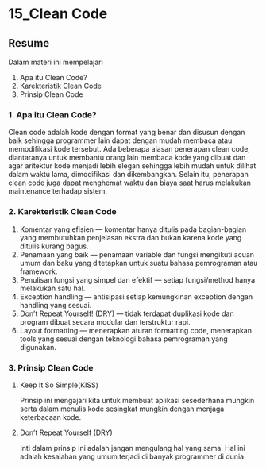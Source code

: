 # 15_Clean Code

## Resume
Dalam materi ini mempelajari
1. Apa itu Clean Code?
2. Karekteristik Clean Code
3. Prinsip Clean Code

### 1. Apa itu Clean Code?
Clean code adalah kode dengan format yang benar dan disusun dengan baik sehingga programmer lain dapat dengan mudah membaca atau memodifikasi kode tersebut. Ada beberapa alasan penerapan clean code, diantaranya untuk membantu orang lain membaca kode yang dibuat dan agar aritektur kode menjadi lebih elegan sehingga lebih mudah untuk dilihat dalam waktu lama, dimodifikasi dan dikembangkan. Selain itu, penerapan clean code juga dapat menghemat waktu dan biaya saat harus melakukan maintenance terhadap sistem.

### 2. Karekteristik Clean Code
1. Komentar yang efisien — komentar hanya ditulis pada bagian-bagian yang membutuhkan penjelasan ekstra dan bukan karena kode yang ditulis kurang bagus.
2. Penamaan yang baik — penamaan variable dan fungsi mengikuti acuan umum dan baku yang ditetapkan untuk suatu bahasa pemrograman atau framework.
3. Penulisan fungsi yang simpel dan efektif — setiap fungsi/method hanya melakukan satu hal.
4. Exception handling — antisipasi setiap kemungkinan exception dengan handling yang sesuai.
5. Don’t Repeat Yourself! (DRY) — tidak terdapat duplikasi kode dan program dibuat secara modular dan terstruktur rapi.
6. Layout formatting — menerapkan aturan formatting code, menerapkan tools yang sesuai dengan teknologi bahasa pemrograman yang digunakan.


### 3. Prinsip Clean Code

1. Keep It So Simple(KISS)

   Prinsip ini mengajari kita untuk membuat aplikasi sesederhana mungkin serta dalam menulis kode sesingkat mungkin dengan menjaga keterbacaan kode.

2. Don’t Repeat Yourself (DRY)

    Inti dalam prinsip ini adalah jangan mengulang hal yang sama. Hal ini adalah kesalahan yang umum terjadi di banyak programmer di dunia.